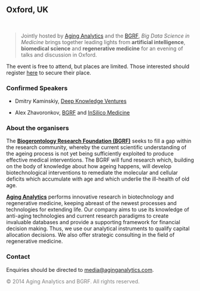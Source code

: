 ## Oxford, UK
<br>

> Jointly hosted by [Aging Analytics](http://aginganalytics.com) and the [BGRF](http://www.bg-rf.org.uk/), *Big Data Science in Medicine* brings together leading lights from **artificial intelligence**, **biomedical science** and **regenerative medicine** for an evening of talks and discussion in Oxford.

The event is free to attend, but places are limited. Those interested should register [here](#) to secure their place.

### Confirmed Speakers

<!-- * Richard Barker, [CASMI](http://casmi.org.uk/) -->
* Dmitry Kaminskiy, [Deep Knowledge Ventures](http://deepknowledgeventures.com/)
<!-- * Nick Bostrom, [Future of Humanity Institute](http://www.fhi.ox.ac.uk/) -->
<!-- * Aubrey de Grey, [SENS](http://www.sens.org/) -->
* Alex Zhavoronkov, [BGRF](http://www.bg-rf.org.uk/) and [InSilico Medicine](http://insilicomedicine.com/)
<!-- * (name), [Oxford Nanopore Technologies](https://www.nanoporetech.com/) -->

### About the organisers

The **[Biogerontology Research Foundation (BGRF)](http://www.bg-rf.org.uk/)** seeks to fill a gap within the research community, whereby the current scientific understanding of the ageing process is not yet being sufficiently exploited to produce effective medical interventions. The BGRF will fund research which, building on the body of knowledge about how ageing happens, will develop biotechnological interventions to remediate the molecular and cellular deficits which accumulate with age and which underlie the ill-health of old age.

**[Aging Analytics](http://aginganalytics.com)** performs innovative research in biotechnology and regenerative medicine, keeping abreast of the newest processes and technologies for extending life. Our company aims to use its knowledge of anti-aging technologies and current research paradigms to create invaluable databases and provide a supporting framework for financial decision making. Thus, we use our analytical instruments to qualify capital allocation decisions.  We also offer strategic consulting in the field of regenerative medicine.

### Contact

Enquiries should be directed to [media@aginganalytics.com](mailto:media@aginganalytics.com).

<span style="color:gray;">© 2014 Aging Analytics and BGRF. All rights reserved.</span>